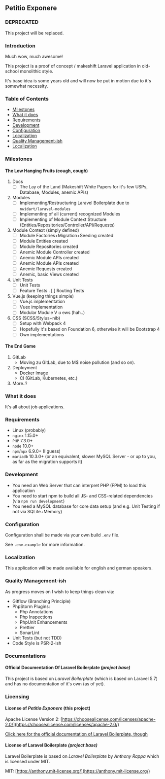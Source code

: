 ## Petitio Exponere

### DEPRECATED

This project will be replaced.

### Introduction

Much wow, much awesome!

This project is a proof of concept / makeshift Laravel application in old-school monolithic style.

It's base idea is some years old and will now be put in motion due to it's somewhat necessity.

### Table of Contents

- [Milestones](#Milestones)
- [What it does](#What-it-does)
- [Requirements](#Requirements)
- [Development](#Development)
- [Configuration](#Configuration)
- [Localization](#Localization)
- [Quality Management-ish](#Quality-Management-ish)
- [Localization](#Localization)

### Milestones

#### The Low Hanging Fruits (cough, cough)

1. Docs
    - [ ] The Lay of the Land 
        (Makeshift White Papers for it's few USPs, Database, Modules, anemic APIs)
1. Modules
    - [ ] Implementing/Restructuring Laravel Boilerplate due to `nwidart/laravel-modules`
    - [ ] Implementing of all (current) recognized Modules
    - [ ] Implementing of Module Context Structure (Entities/Repositories/Controller/API/Requests)
1. Module Context (simply defined)
    - [ ] Module Factories+Migration+Seeding created
    - [ ] Module Entities created
    - [ ] Module Repositories created
    - [ ] Anemic Module Controller created
    - [ ] Anemic Module APIs created
    - [ ] Anemic Module APIs created
    - [ ] Anemic Requests created
    - [ ] Anemic, basic Views created
1. Unit Tests
    - [ ] Unit Tests
    - [ ] Feature Tests
    . [ ] Routing Tests 
1. Vue.js (keeping things simple)
    - [ ] Vue.js implementation
    - [ ] Vuex implementation
    - [ ] Modular Module V _u_ ews (hah..)
1.  CSS (SCSS/Stylus+nib)
    - [ ] Setup with Webpack 4
    - [ ] Hopefully it's based on Foundation 6, otherwise it will be Bootstrap 4
    - [ ] Own implementations
    
#### The End Game

1. GitLab
    - Moving zu GitLab, due to M$ noise pollution (and so on).
2. Deployment
    - Docker Image
    - CI (GitLab, Kubernetes, etc.)
3. More..?

### What it does

It's all about job applications.

### Requirements

- Linux (probably)
- `nginx` 1.15.0+
- `PHP` 7.3.0+
- `node` 10.0+
- `npm`/`npx` 6.9.0+ (I guess)
- `mariadb` 10.3.0+ (or an equivalent, slower MySQL Server - or up to you, as far as the migration supports it)

### Development

- You need an Web Server that can interpret PHP (FPM) to load this application
- You need to start npm to build all JS- and CSS-related dependencies (via `npm run development`)
- You need a MySQL database for core data setup (and e.g. Unit Testing if not via SQLite+Memory)

### Configuration

Configuration shall be made via your own build `.env` file.

See `.env.example` for more information.

### Localization

This application will be made available for english and german speakers. 

### Quality Management-ish

As progress moves on I wish to keep things clean via:

- Gitflow (Branching Principle)
- PhpStorm Plugins:
    - Php Annotations
    - Php Inspections
    - PhpUnit Enhancements
    - Prettier
    - SonarLint
- Unit Tests (but not TDD)
- Code Style is PSR-2-ish

### Documentations

#### Official Documentation Of Laravel Boilerplate _(project base)_

This project is based on _Laravel Boilerplate_ (which is based on Laravel 5.7) and has no documentation of it's own (as of yet).

### Licensing

#### License of _Petitio Exponere_ (this project)

Apache License Version 2: [https://choosealicense.com/licenses/apache-2.0/](https://choosealicense.com/licenses/apache-2.0/)

[Click here for the official documentation of Laravel Boilerplate, though](http://laravel-boilerplate.com)

#### License of Laravel Boilerplate _(project base)_

Laravel Boilerplate is based on _Laravel Boilerplate_ by _Anthony Rappa_ which is licensed under MIT.

MIT: [https://anthony.mit-license.org/](https://anthony.mit-license.org/)
